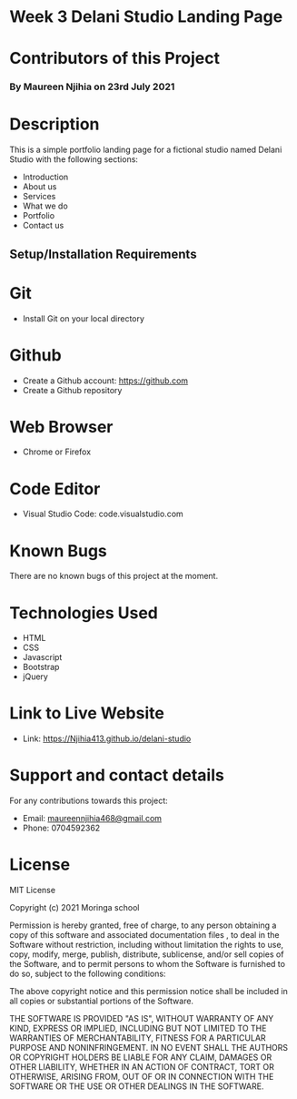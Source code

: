 # Week 3 Delani Studio Landing Page
# Contributors of this Project
### By Maureen Njihia on 23rd July 2021
# Description
This is a simple portfolio landing page for a fictional studio named Delani Studio with the following sections:
* Introduction
* About us
* Services
* What we do
* Portfolio
* Contact us
## Setup/Installation Requirements
# Git
* Install Git on your local directory
# Github
* Create a Github account: https://github.com
* Create a Github repository 
# Web Browser
* Chrome or Firefox
# Code Editor 
* Visual Studio Code: code.visualstudio.com
# Known Bugs
There are no known bugs of this project at the moment.
# Technologies Used
* HTML
* CSS
* Javascript
* Bootstrap
* jQuery
# Link to Live Website
* Link: https://Njihia413.github.io/delani-studio
# Support and contact details
For any contributions towards this project:
* Email: maureennjihia468@gmail.com
* Phone: 0704592362
# License
MIT License

Copyright (c) 2021 Moringa school

Permission is hereby granted, free of charge, to any person obtaining a copy of this software and associated documentation files , to deal in the Software without restriction, including without limitation the rights to use, copy, modify, merge, publish, distribute, sublicense, and/or sell copies of the Software, and to permit persons to whom the Software is furnished to do so, subject to the following conditions:

The above copyright notice and this permission notice shall be included in all copies or substantial portions of the Software.

THE SOFTWARE IS PROVIDED "AS IS", WITHOUT WARRANTY OF ANY KIND, EXPRESS OR IMPLIED, INCLUDING BUT NOT LIMITED TO THE WARRANTIES OF MERCHANTABILITY, FITNESS FOR A PARTICULAR PURPOSE AND NONINFRINGEMENT. IN NO EVENT SHALL THE AUTHORS OR COPYRIGHT HOLDERS BE LIABLE FOR ANY CLAIM, DAMAGES OR OTHER LIABILITY, WHETHER IN AN ACTION OF CONTRACT, TORT OR OTHERWISE, ARISING FROM, OUT OF OR IN CONNECTION WITH THE SOFTWARE OR THE USE OR OTHER DEALINGS IN THE SOFTWARE.

  